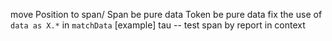 move Position to span/
Span be pure data
Token be pure data
fix the use of `data as X.*` in `matchData`
[example] tau -- test span by report in context

